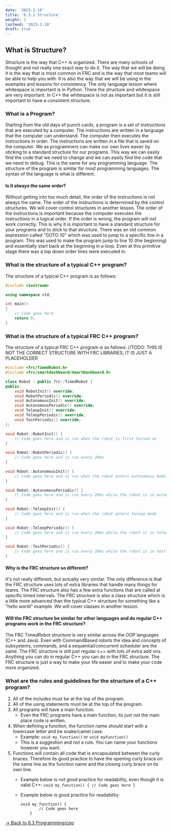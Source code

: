 ```yaml
---
date: '2023-2-10'
title: '6.3.2 Structure'
weight: 2
lastmod: '2023-2-10'
draft: true
---
```


## What is Structure?

Structure is the way that C++ is organized. There are many schools of thought and not really one exact way to do it. The way that we will be doing it is the way that is most common in FRC and is the way that most teams will be able to help you with. It is also the way that we will be using in the examples and lessons for consistency. The only language lesson where whitespace is important is in Python. There the structure and whitespace are very important. In C++ the whitespace is not as important but it is still important to have a consistent structure.

### What is a Program?

Starting from the old days of punch cards, a program is a set of instructions that are executed by a computer. The instructions are written in a language that the computer can understand. The computer then executes the instructions in order. The instructions are written in a file that is saved on the computer. We as programmers can make our own lives easier by sticking to a standard structure for our programs. This way we can easily find the code that we need to change and we can easily find the code that we need to debug. This is the same for any programming language. The structure of the program is similar for most programming languages. The syntax of the language is what is different.

#### Is it always the same order?

Without getting into too much detail, the order of the instructions is not always the same. The order of the instructions is determined by the control structures. We will cover control structures in another lesson. The order of the instructions is important because the computer executes the instructions in a logical order. If the order is wrong, the program will not work correctly. This is why it is important to have a standard structure for your programs and to stick to that structure. There was an old common expression called "GOTO 10" which was used to jump to a specific line in a program. This was used to make the program jump to line 10 (the beginning) and essentially start back at the beginning in a loop. Even at this primitive stage there was a top down order lines were executed in.

### What is the structure of a typical C++ program?

The structure of a typical C++ program is as follows:

```cpp
#include <iostream>

using namespace std;

int main()
{
    // Code goes here
    return 0;
}
```

### What is the structure of a typical FRC C++ program?

The structure of a typical FRC C++ program is as follows:
//TODO: THIS IS NOT THE CORRECT STRUCTURE WITH FRC LIBRARIES, IT IS JUST A PLACEHOLDER

```cpp
#include <frc/TimedRobot.h>
#include <frc/smartdashboard/SmartDashboard.h>

class Robot : public frc::TimedRobot {
public:
    void RobotInit() override;
    void RobotPeriodic() override;
    void AutonomousInit() override;
    void AutonomousPeriodic() override;
    void TeleopInit() override;
    void TeleopPeriodic() override;
    void TestPeriodic() override;
};

void Robot::RobotInit() {
    // Code goes here and is run when the robot is first turned on
}

void Robot::RobotPeriodic() {
    // Code goes here and is run every 20ms
}

void Robot::AutonomousInit() {
    // Code goes here and is run when the robot enters autonomous mode
}

void Robot::AutonomousPeriodic() {
    // Code goes here and is run every 20ms while the robot is in autonomous mode
}

void Robot::TeleopInit() {
    // Code goes here and is run when the robot enters teleop mode
}

void Robot::TeleopPeriodic() {
    // Code goes here and is run every 20ms while the robot is in teleop mode
}

void Robot::TestPeriodic() {
    // Code goes here and is run every 20ms while the robot is in test mode
}

```

#### Why is the FRC structure so different?

It's not really different, but actually very similar. The only difference is that the FRC structure uses lots of extra libraries that handle many things for teams. The FRC structure also has a few extra functions that are called at specific timed intervals. The FRC structure is also a class structure which is a little more advanced than the typical C++ structure for something like a "hello world" example. We will cover classes in another lesson.

#### Will the FRC structure be similar for other languages and do regular C++ programs work in the FRC structure?

The FRC TimedRobot structure is very similar across the OOP languages (C++ and Java). Even with CommandBased robots the idea and concepts of subsystems, commands, and a sequential/concurrent scheduler are the same. The FRC structure is still just regular c++ with lots of extra add ons. Anything you can do in regular C++ you can do in the FRC structure. The FRC structure is just a way to make your life easier and to make your code more organized.

### What are the rules and guidelines for the structure of a C++ program?

1. All of the includes must be at the top of the program.
2. All of the using statements must be at the top of the program.
3. All programs will have a main function.
    - Even the FRC programs have a main function, its just not the main place code is written.
4. When defining a function, the function name should start with a lowercase letter and be snake/camel case.
    - Example: `void my_function()` or `void myFunction()`
    - This is a suggestion and not a rule. You can name your functions however you want.
5. Functions will contain all code that is encapsulated between the curly braces. Therefore its good practice to have the opening curly brace on the same line as the function name and the closing curly brace on its own line.
    - Example below is not good practice for readability, even though it is valid C++: 
    ```void my_function() { // Code goes here }```

    - Example below is good practice for readability: 
        ```
        void my_function() { 
                // Code goes here 
            } 
        ```

[-> Back to 6.3 Programming/cpp](/programming/cpp/)
